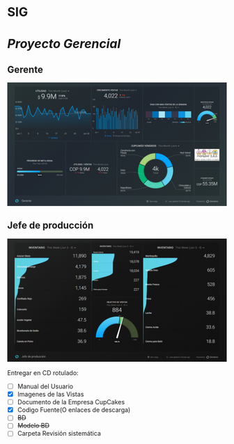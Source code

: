 # SIG

# *Proyecto Gerencial*

## Gerente

![Dashboard Gerente](imagenes/Dashboard-Gerente.png)

## Jefe de producción

![Dashboard Jefe de Producción](imagenes/Dashboard-Jefe-Produccion.png)

 Entregar en CD rotulado:

- [ ] Manual del Usuario
- [x] Imagenes de las Vistas
- [ ] Documento de la Empresa CupCakes
- [x] Codigo Fuente(O enlaces de descarga)
- [ ] ~~BD~~
- [ ] ~~Modelo BD~~
- [ ] Carpeta Revisión sistemática